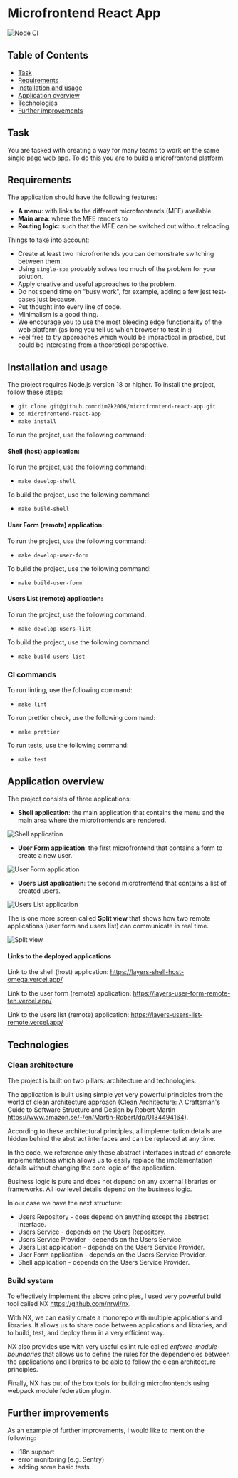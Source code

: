 # Microfrontend React App

[![Node CI](https://github.com/dim2k2006/microfrontend-react-app/actions/workflows/nodejs.yml/badge.svg)](https://github.com/dim2k2006/microfrontend-react-app/actions/workflows/nodejs.yml)

## Table of Contents

- [Task](#task)
- [Requirements](#requirements)
- [Installation and usage](#installation-and-usage)
- [Application overview](#application-overview)
- [Technologies](#technologies)
- [Further improvements](#further-improvements)

## Task

You are tasked with creating a way for many teams to work on the same single page web app. To
do this you are to build a microfrontend platform.

## Requirements

The application should have the following features:
- **A menu**: with links to the different microfrontends (MFE) available
- **Main area**: where the MFE renders to
- **Routing logic:** such that the MFE can be switched out without reloading.

Things to take into account:
- Create at least two microfrontends you can demonstrate switching between them.
- Using `single-spa` probably solves too much of the problem for your solution.
- Apply creative and useful approaches to the problem.
- Do not spend time on "busy work", for example, adding a few jest test-cases just because.
- Put thought into every line of code.
- Minimalism is a good thing.
- We encourage you to use the most bleeding edge functionality of the web platform (as long you
  tell us which browser to test in :)
- Feel free to try approaches which would be impractical in practice, but could be interesting from a theoretical perspective.

## Installation and usage

The project requires Node.js version 18 or higher. To install the project, follow these steps:

- `git clone git@github.com:dim2k2006/microfrontend-react-app.git`
- `cd microfrontend-react-app`
- `make install`

To run the project, use the following command:

#### Shell (host) application:

To run the project, use the following command:

- `make develop-shell`

To build the project, use the following command:

- `make build-shell`

#### User Form (remote) application:

To run the project, use the following command:

- `make develop-user-form`

To build the project, use the following command:

- `make build-user-form`

#### Users List (remote) application:

To run the project, use the following command:

- `make develop-users-list`

To build the project, use the following command:

- `make build-users-list`

### CI commands

To run linting, use the following command:

- `make lint`

To run prettier check, use the following command:

- `make prettier`

To run tests, use the following command:

- `make test`

## Application overview

The project consists of three applications:

- **Shell application**: the main application that contains the menu and the main area where the microfrontends are rendered.

<img src="./docs/images/screen-shell.png" alt="Shell application" />

- **User Form application**: the first microfrontend that contains a form to create a new user.

<img src="./docs/images/screen-user-form.png" alt="User Form application" />

- **Users List application**: the second microfrontend that contains a list of created users.

<img src="./docs/images/screen-users-list.png" alt="Users List application" />

The is one more screen called **Split view** that shows how two remote applications (user form and users list) can communicate in real time.

<img src="./docs/images/screen-split-view.png" alt="Split view" />

#### Links to the deployed applications

Link to the shell (host) application: https://layers-shell-host-omega.vercel.app/

Link to the user form (remote) application: https://layers-user-form-remote-ten.vercel.app/

Link to the users list (remote) application: https://layers-users-list-remote.vercel.app/

## Technologies

### Clean architecture

The project is built on two pillars: architecture and technologies.

The application is built using simple yet very powerful principles from the world of clean architecture approach (Clean Architecture: A Craftsman's Guide to Software Structure and Design by Robert Martin https://www.amazon.se/-/en/Martin-Robert/dp/0134494164).

According to these architectural principles, all implementation details are hidden behind the abstract interfaces and can be replaced at any time.

In the code, we reference only these abstract interfaces instead of concrete implementations which allows us to easily replace the implementation details without changing the core logic of the application.

Business logic is pure and does not depend on any external libraries or frameworks. All low level details depend on the business logic.

In our case we have the next structure:

- Users Repository - does depend on anything except the abstract interface.
- Users Service - depends on the Users Repository.
- Users Service Provider - depends on the Users Service.
- Users List application - depends on the Users Service Provider.
- User Form application - depends on the Users Service Provider.
- Shell application - depends on the Users Service Provider.

### Build system

To effectively implement the above principles, I used very powerful build tool called NX https://github.com/nrwl/nx.

With NX, we can easily create a monorepo with multiple applications and libraries. It allows us to share code between applications and libraries, and to build, test, and deploy them in a very efficient way.

NX also provides use with very useful eslint rule called *enforce-module-boundaries* that allows us to define the rules for the dependencies between the applications and libraries to be able to follow the clean architecture principles.

Finally, NX has out of the box tools for building microfrontends using webpack module federation plugin.

## Further improvements

As an example of further improvements, I would like to mention the following:
- i18n support
- error monitoring (e.g. Sentry)
- adding some basic tests
